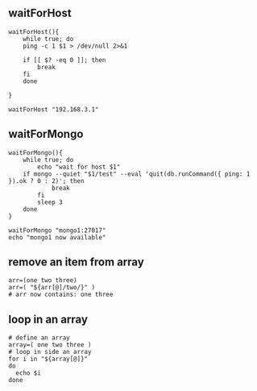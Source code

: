 ## waitForHost

```shell
waitForHost(){
	while true; do
    ping -c 1 $1 > /dev/null 2>&1

    if [[ $? -eq 0 ]]; then
        break
    fi
	done

}

waitForHost "192.168.3.1"
```

## waitForMongo

```shell
waitForMongo(){
	while true; do
		echo "wait for host $1"
    if mongo --quiet "$1/test" --eval 'quit(db.runCommand({ ping: 1 }).ok ? 0 : 2)'; then
			break
		fi
		sleep 3
	done
}

waitForMongo "mongo1:27017"
echo "mongo1 now available"
```

## remove an item from array

```shell
arr=(one two three)
arr=( "${arr[@]/two/}" )
# arr now contains: one three

```

## loop in an array

```shell
# define an array
array=( one two three )
# loop in side an array
for i in "${array[@]}"
do
  echo $i
done

```
